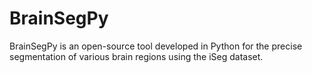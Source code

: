 # BrainSegPy
BrainSegPy is an open-source tool developed in Python for the precise segmentation of various brain regions using the iSeg dataset. 
